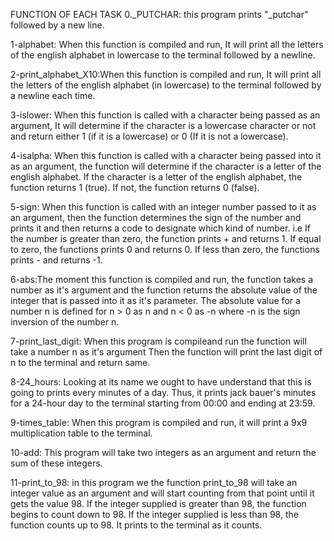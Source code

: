 FUNCTION OF EACH TASK
0._PUTCHAR: this program prints "_putchar" followed by a new line.

1-alphabet: When this function is compiled and run, It will print all the letters of the english alphabet in lowercase to the terminal followed by a newline.

2-print_alphabet_X10:When this function is compiled and run, It will print all the letters of the english alphabet (in lowercase) to the terminal followed by a newline each time.

3-islower: When this function is called with a character being passed as an argument, It will determine if the character is a lowercase character or not and return either 1 (if it is a lowercase) or 0 (If it is not a lowercase).

4-isalpha: When this function is called with a character being passed into it as an argument, the function will determine if the character is a letter of the english alphabet. If the character is a letter of the english alphabet, the function returns 1 (true). If not, the function returns 0 (false).

5-sign: When this function is called with an integer number passed to it as an argument, then the function determines the sign of the number and prints it and then returns a code to designate which kind of number. i.e If the number is greater than zero, the function prints + and returns 1. If equal to zero, the functions prints 0 and returns 0. If less than zero, the functions prints - and returns -1.

6-abs:The moment this function is compiled and run, the function takes a number as it's argument and the function returns the absolute value of the integer that is passed into it as it's parameter. The absolute value for a number n is defined for n > 0 as n and n < 0 as -n where -n is the sign inversion of the number n.

7-print_last_digit: When  this program  is compileand run  the function will take a number n as it's argument Then the function will print the last digit of n to the terminal and return same. 

8-24_hours: Looking at its name we ought to have understand that this is going to prints every minutes of a day. Thus, it prints jack bauer's minutes for a 24-hour day to the terminal starting from 00:00 and ending at 23:59.

9-times_table: When this program is compiled and run, it will print a 9x9 multiplication table to the terminal.

10-add: This program will take two integers as an argument and return the sum of these integers.

11-print_to_98: in this program we  the function print_to_98 will take an integer value as an argument and will start counting from that point until it gets the value 98. If the integer supplied is greater than 98, the function begins to count down to 98. If the integer supplied is less than 98, the function counts up to 98. It prints to the terminal as it counts.
